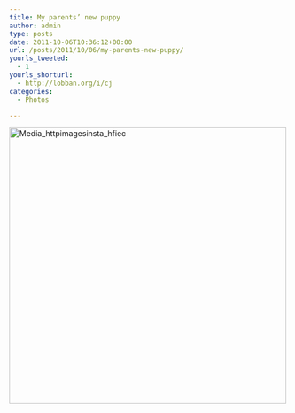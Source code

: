```yaml
---
title: My parents’ new puppy
author: admin
type: posts
date: 2011-10-06T10:36:12+00:00
url: /posts/2011/10/06/my-parents-new-puppy/
yourls_tweeted:
  - 1
yourls_shorturl:
  - http://lobban.org/i/cj
categories:
  - Photos

---
```

<div class='posterous_autopost'>
  <a href="http://instagr.am/p/PQMc7/"></p> 
  
  <div class='p_embed p_image_embed'>
    <a href="http://posterous.com/getfile/files.posterous.com/nonimage/IorptyaGjgEbmpnoFvfohadpBsAfdbkoxFtupzaFoCxwABkFqqvJGzztCkDl/media_httpimagesinsta_HfIEc.jpg.scaled1000.jpg"><img alt="Media_httpimagesinsta_hfiec" height="500" src="https://posterous.com/getfile/files.posterous.com/nonimage/IorptyaGjgEbmpnoFvfohadpBsAfdbkoxFtupzaFoCxwABkFqqvJGzztCkDl/media_httpimagesinsta_HfIEc.jpg.scaled500.jpg" width="500" /></a>
  </div>
  
  <p>
    </a></div>